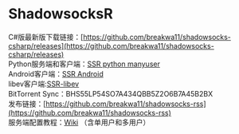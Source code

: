# ShadowsocksR #

C#版最新版下载链接：[https://github.com/breakwa11/shadowsocks-csharp/releases](https://github.com/breakwa11/shadowsocks-csharp/releases)  
Python服务端和客户端：[SSR python manyuser](https://github.com/breakwa11/shadowsocks/tree/manyuser)  
Android客户端：[SSR Android](https://github.com/KagayamaKaede/ShadowsocksRDroid/releases)  
libev客户端:[SSR-libev](https://github.com/breakwa11/shadowsocks-libev)  
BitTorrent Sync：BHS55LP54SO7A434QBB5Z2O6B7A45B2BX  
发布链接：[https://github.com/breakwa11/shadowsocks-rss](https://github.com/breakwa11/shadowsocks-rss)  
服务端配置教程：[Wiki](https://github.com/breakwa11/shadowsocks-rss/wiki/Server-Setup) （含单用户和多用户）  

